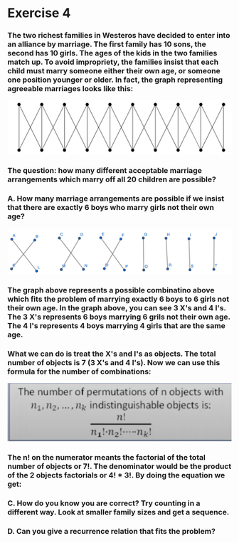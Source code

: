 # Exercise 4
### The two richest families in Westeros have decided to enter into an alliance by marriage. The first family has 10 sons, the second has 10 girls. The ages of the kids in the two families match up. To avoid impropriety, the families insist that each child must marry someone either their own age, or someone one position younger or older. In fact, the graph representing agreeable marriages looks like this:

![Alt text](image.png)

### The question: how many different acceptable marriage arrangements which marry off all 20 children are possible?


### A. How many marriage arrangements are possible if we insist that there are exactly 6 boys who marry girls not their own age?

![Alt text](image-1.png)


### The graph above represents a possible combinatino above which fits the problem of marrying exactly 6 boys to 6 girls not their own age. In the graph above, you can see 3 X's and 4 I's. The 3 X's represents 6 boys marrying 6 grils not their own age. The 4 I's represents 4 boys marrying 4 girls that are the same age. 

### What we can do is treat the X's and I's as objects. The total number of objects is 7 (3 X's and 4 I's). Now we can use this formula for the number of combinations:

![Alt text](image-2.png)

### The n! on the numerator meants the factorial of the total number of objects or 7!. The denominator would be the product of the 2 objects factorials or 4! * 3!. By doing the equation we get:

### C. How do you know you are correct? Try counting in a different way. Look at smaller family sizes and get a sequence.

### D. Can you give a recurrence relation that fits the problem?


